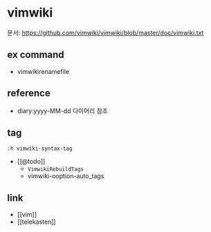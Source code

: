 # vimwiki

문서: https://github.com/vimwiki/vimwiki/blob/master/doc/vimwiki.txt

## ex command
- vimwikirenamefile

## reference
- diary:yyyy-MM-dd 다이어리 참조

## tag
```vim
:h vimwiki-syntax-tag
```
- [[@todo]]
  - `VimwikiRebuildTags`
  - vimwiki-ooption-auto_tags

## link
- [[vim]]
- [[telekasten]]
